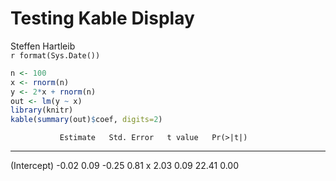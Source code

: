 # Testing Kable Display 
Steffen Hartleib  
`r format(Sys.Date())`  




```r
n <- 100
x <- rnorm(n)
y <- 2*x + rnorm(n)
out <- lm(y ~ x)
library(knitr)
kable(summary(out)$coef, digits=2)
```

               Estimate   Std. Error   t value   Pr(>|t|)
------------  ---------  -----------  --------  ---------
(Intercept)       -0.02         0.09     -0.25       0.81
x                  2.03         0.09     22.41       0.00
